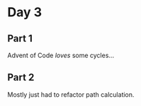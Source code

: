 # Day 3

## Part 1

Advent of Code _loves_ some cycles...

## Part 2

Mostly just had to refactor path calculation.
